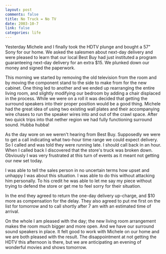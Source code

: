 ```yaml
--- 
layout: post
comments: false
title: No Truck = No TV
date: 2003-10-7
link: false
categories: life
---
```

Yesterday Michele and I finally took the HDTV plunge and bought a 57" Sony for our home. We asked the salesmen about next-day delivery and were pleased to learn that our local Best Buy had just instituted a program guaranteeing next-day delivery for an extra $15. We plunked down our money and signed the paperwork.

This morning we started by removing the old television from the room and by moving the component stand to the side to make from for the new cabinet. One thing led to another and we ended up rearranging the entire living room, and slightly modifying our bedroom by adding a chair displaced in the process. While we were on a roll it was decided that getting the surround speakers into their proper position would be a good thing. Michele had the great idea of using two existing wall plates and their accompanying wire chases to run the speaker wires into and out of the crawl space. After two quick trips into that nether region we had fully functioning surround sound. Hubba hubba!

As the day wore on we weren't hearing from Best Buy. Supposedly we were to get a call indicating what two-hour time range we could expect delivery. So I called and was told they were running late. I should call back in an hour. When I called back I discovered that the store's truck was broken down. Obviously I was very frustrated at this turn of events as it meant not getting our new set today.

I was able to tell the sales person in no uncertain terms how upset and unhappy I was about this situation. I was able to do this without attacking him personally. To his credit he was able to let me say my piece without trying to defend the store or get me to feel sorry for their situation.

In the end they agreed to return the one-day delivery up-charge, and $10 more  as compensation for the delay. They also agreed to put me first on the list for tomorrow and to call shortly after 7 am with an estimated time of arrival.

On the whole I am pleased with the day; the new living room arrangement makes the room much bigger and more open. And we have our surround sound speakers in place. It felt good to work with Michele on our home and we are both pleased with the result. The disappointment at not getting the HDTV this afternoon is there, but we are anticipating an evening of wonderful movies and shows tomorrow.
